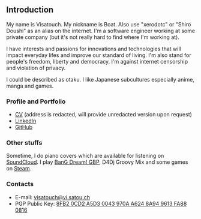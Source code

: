 ## Introduction

My name is Visatouch. My nickname is Boat.
Also use "xerodotc" or "Shiro Doushi" as an alias on the internet.
I'm a software engineer working at some private company 
(but it's not really hard to find where I'm working at).

I have interests and passions for innovations and technologies that will impact everyday lifes
and improve our standard of living. I'm also stand for people's freedom, liberty and democracy.
I'm against internet censorship and violation of privacy.

I could be described as otaku. I like Japanese subcultures especially anime, manga and games.

### Profile and Portfolio

- [CV](cv.pdf) (address is redacted, will provide unredacted version upon request)
- [LinkedIn](https://www.linkedin.com/in/visatouch)
- [GitHub](https://github.com/xerodotc)

### Other stuffs

Sometime, I do piano covers which are available for listening on [SoundCloud](https://soundcloud.com/xerodotc).
I play [BanG Dream! GBP](https://bestdori.com/community/user/xerodotc),
D4Dj Groovy Mix and some games on [Steam](https://steamcommunity.com/id/xerodotc/).

### Contacts

- E-mail: [visatouch@vi.satou.ch](mailto:visatouch@vi.satou.ch)
- PGP Public Key: [8FB2 0CD2 A5D3 0043 970A A624 8A94 9613 FA88 0816](pgp.asc.txt)

